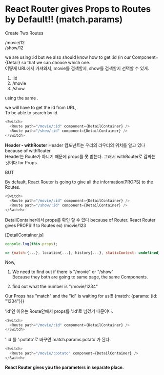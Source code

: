 # React Router gives Props to Routes by Default!! (match.params)

Create Two Routes

/movie/12  
/show/12

we are using :id but we also should know how to get :id (in our Component={Detail} so that we can choose which one.  
어떻게 URL에서 가져와서, movie를 검색할지, show를 검색할지 선택할 수 있게.

1. :id
2. /movie
3. /show

using the same <Route Component={Detail} />.

we will have to get the id from URL,  
To be able to search by id.

```js
<Switch>
  <Route path="/movie/:id" component={DetailContainer} />
  <Route path="/show/:id" component={DetailContainer} />
</Switch>
```

**Header - withRouter**
Header 컴포넌트는 우리의 라우터의 위치를 알고 있다 because of withRouter  
Header는 Route가 아니기 때문에 props를 못 받는다. 그래서 withRouter로 감싸는 것이다 for Props.

BUT

By default, React Router is going to give all the information(PROPS) to the Routes.

```js
<Switch>
  <Route path="/movie/:id" component={DetailContainer} />
  <Route path="/show/:id" component={DetailContainer} />
</Switch>
```

DetailContainer에서 props를 확인 할 수 있다 because of Router.
React Router gives PROPS!!! to Routes
ex)
/movie/123

[DetailContainer.js]

```js
console.log(this.props);

=> {match:{...}, location{...}, history{...}, staticContext: undefined}
```

Now,

1. We need to find out if there is "/movie" or "/show"  
   Because they both are going to same page, the same Components.

2. find out what the number is
   "/movie/1234"

Our Props has "match" and the "id" is waiting for us!!!
{match: {params: {id: "1234"}}}

'id'인 이유는 Route안에서 props를 ':id'로 넘겼기 때문이다.

```js
<Switch>
  <Route path="/movie/:id" component={DetailContainer} />
</Switch>
```

':id'를 ':potato'로 바꾸면 match.params.potato 가 된다.

```js
<Switch>
  <Route path="/movie/:potato" component={DetailContainer} />
</Switch>
```

**React Router gives you the parameters in separate place.**
